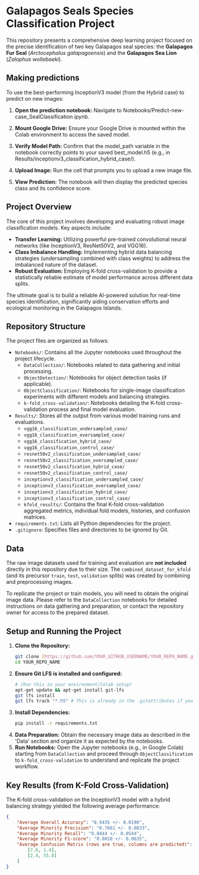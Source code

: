 # Galapagos Seals Species Classification Project

This repository presents a comprehensive deep learning project focused on the precise identification of two key Galapagos seal species: the **Galapagos Fur Seal** (*Arctocephalus galapagoensis*) and the **Galapagos Sea Lion** (*Zalophus wollebaeki*).

## Making predictions

To use the best-performing InceptionV3 model (from the Hybrid case) to predict on new images:

1. **Open the prediction notebook:** Navigate to Notebooks/Predict-new-case_SealClassification.ipynb.

2. **Mount Google Drive:** Ensure your Google Drive is mounted within the Colab environment to access the saved model.

3. **Verify Model Path:** Confirm that the model_path variable in the notebook correctly points to your saved best_model.h5 (e.g., in Results/inceptionv3_classification_hybrid_case/).

4. **Upload Image:** Run the cell that prompts you to upload a new image file.

5. **View Prediction:** The notebook will then display the predicted species class and its confidence score.

## Project Overview

The core of this project involves developing and evaluating robust image classification models. Key aspects include:
* **Transfer Learning:** Utilizing powerful pre-trained convolutional neural networks (like InceptionV3, ResNet50V2, and VGG16).
* **Class Imbalance Handling:** Implementing hybrid data balancing strategies (undersampling combined with class weights) to address the imbalanced nature of the dataset.
* **Robust Evaluation:** Employing K-fold cross-validation to provide a statistically reliable estimate of model performance across different data splits.

The ultimate goal is to build a reliable AI-powered solution for real-time species identification, significantly aiding conservation efforts and ecological monitoring in the Galapagos Islands.

## Repository Structure

The project files are organized as follows:

* `Notebooks/`: Contains all the Jupyter notebooks used throughout the project lifecycle.
    * `DataCollection/`: Notebooks related to data gathering and initial processing.
    * `ObjectDetection/`: Notebooks for object detection tasks (if applicable).
    * `ObjectClassification/`: Notebooks for single-image classification experiments with different models and balancing strategies.
    * `k-fold_cross-validation/`: Notebooks detailing the K-fold cross-validation process and final model evaluation.
* `Results/`: Stores all the output from various model training runs and evaluations.
    * `vgg16_classification_undersampled_case/`
    * `vgg16_classification_oversampled_case/`
    * `vgg16_classification_hybrid_case/`
    * `vgg16_classification_control_case/`
    * `resnet50v2_classification_undersampled_case/`
    * `resnet50v2_classification_oversampled_case/`
    * `resnet50v2_classification_hybrid_case/`
    * `resnet50v2_classification_control_case/`
    * `inceptionv3_classification_undersampled_case/`
    * `inceptionv3_classification_oversampled_case/`
    * `inceptionv3_classification_hybrid_case/`
    * `inceptionv3_classification_control_case/`
    * `kfold_results/`: Contains the final K-fold cross-validation aggregated metrics, individual fold models, histories, and confusion matrices.
* `requirements.txt`: Lists all Python dependencies for the project.
* `.gitignore`: Specifies files and directories to be ignored by Git.

## Data

The raw image datasets used for training and evaluation are **not included** directly in this repository due to their size. The `combined_dataset_for_kfold` (and its precursor `train`, `test`, `validation` splits) was created by combining and preprocessing images.

To replicate the project or train models, you will need to obtain the original image data. Please refer to the `DataCollection` notebooks for detailed instructions on data gathering and preparation, or contact the repository owner for access to the prepared dataset.

## Setup and Running the Project

1.  **Clone the Repository:**
    ```bash
    git clone [https://github.com/YOUR_GITHUB_USERNAME/YOUR_REPO_NAME.git](https://github.com/YOUR_GITHUB_USERNAME/YOUR_REPO_NAME.git)
    cd YOUR_REPO_NAME
    ```
2.  **Ensure Git LFS is installed and configured:**
    ```bash
    # (Run this in your environment/Colab setup)
    apt-get update && apt-get install git-lfs
    git lfs install
    git lfs track "*.h5" # This is already in the .gitattributes if you run this setup
    ```
3.  **Install Dependencies:**
    ```bash
    pip install -r requirements.txt
    ```
4.  **Data Preparation:** Obtain the necessary image data as described in the 'Data' section and organize it as expected by the notebooks.
5.  **Run Notebooks:** Open the Jupyter notebooks (e.g., in Google Colab) starting from `DataCollection` and proceed through `ObjectClassification` to `k-fold_cross-validation` to understand and replicate the project workflow.

## Key Results (from K-Fold Cross-Validation)

The K-fold cross-validation on the InceptionV3 model with a hybrid balancing strategy yielded the following average performance:

```json
{
    "Average Overall Accuracy": "0.9435 +/- 0.0198",
    "Average Minority Precision": "0.7661 +/- 0.0833",
    "Average Minority Recall": "0.8444 +/- 0.0544",
    "Average Minority F1-score": "0.8018 +/- 0.0635",
    "Average Confusion Matrix (rows are true, columns are predicted)": [
        [7.6, 1.4],
        [2.4, 55.8]
    ]
}
